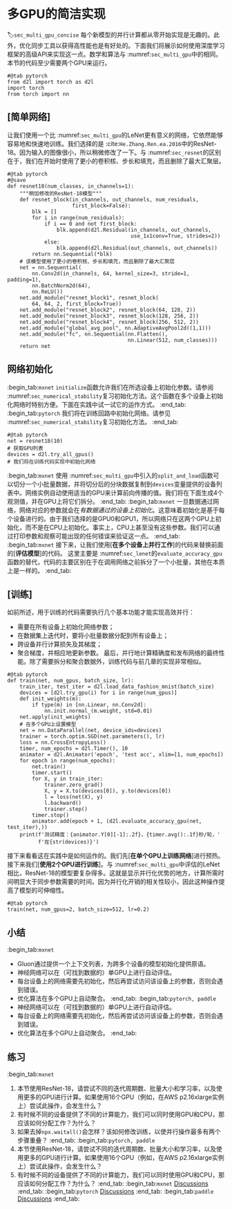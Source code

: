 # 多GPU的简洁实现
:label:`sec_multi_gpu_concise`
每个新模型的并行计算都从零开始实现是无趣的。此外，优化同步工具以获得高性能也是有好处的。下面我们将展示如何使用深度学习框架的高级API来实现这一点。数学和算法与 :numref:`sec_multi_gpu`中的相同。本节的代码至少需要两个GPU来运行。
```{.python .input}
#@tab pytorch
from d2l import torch as d2l
import torch
from torch import nn
```
## [**简单网络**]
让我们使用一个比 :numref:`sec_multi_gpu`的LeNet更有意义的网络，它依然能够容易地和快速地训练。我们选择的是 :cite:`He.Zhang.Ren.ea.2016`中的ResNet-18。因为输入的图像很小，所以稍微修改了一下。与 :numref:`sec_resnet`的区别在于，我们在开始时使用了更小的卷积核、步长和填充，而且删除了最大汇聚层。
```{.python .input}
#@tab pytorch
#@save
def resnet18(num_classes, in_channels=1):
    """稍加修改的ResNet-18模型"""
    def resnet_block(in_channels, out_channels, num_residuals,
                     first_block=False):
        blk = []
        for i in range(num_residuals):
            if i == 0 and not first_block:
                blk.append(d2l.Residual(in_channels, out_channels,
                                        use_1x1conv=True, strides=2))
            else:
                blk.append(d2l.Residual(out_channels, out_channels))
        return nn.Sequential(*blk)
    # 该模型使用了更小的卷积核、步长和填充，而且删除了最大汇聚层
    net = nn.Sequential(
        nn.Conv2d(in_channels, 64, kernel_size=3, stride=1, padding=1),
        nn.BatchNorm2d(64),
        nn.ReLU())
    net.add_module("resnet_block1", resnet_block(
        64, 64, 2, first_block=True))
    net.add_module("resnet_block2", resnet_block(64, 128, 2))
    net.add_module("resnet_block3", resnet_block(128, 256, 2))
    net.add_module("resnet_block4", resnet_block(256, 512, 2))
    net.add_module("global_avg_pool", nn.AdaptiveAvgPool2d((1,1)))
    net.add_module("fc", nn.Sequential(nn.Flatten(),
                                       nn.Linear(512, num_classes)))
    return net
```
## 网络初始化
:begin_tab:`mxnet`
`initialize`函数允许我们在所选设备上初始化参数。请参阅 :numref:`sec_numerical_stability`复习初始化方法。这个函数在多个设备上初始化网络时特别方便。下面在实践中试一试它的运作方式。
:end_tab:
:begin_tab:`pytorch`
我们将在训练回路中初始化网络。请参见 :numref:`sec_numerical_stability`复习初始化方法。
:end_tab:
```{.python .input}
#@tab pytorch
net = resnet18(10)
# 获取GPU列表
devices = d2l.try_all_gpus()
# 我们将在训练代码实现中初始化网络
```
:begin_tab:`mxnet`
使用 :numref:`sec_multi_gpu`中引入的`split_and_load`函数可以切分一个小批量数据，并将切分后的分块数据复制到`devices`变量提供的设备列表中。网络实例自动使用适当的GPU来计算前向传播的值。我们将在下面生成$4$个观测值，并在GPU上将它们拆分。
:end_tab:
:begin_tab:`mxnet`
一旦数据通过网络，网络对应的参数就会在*有数据通过的设备上初始化*。这意味着初始化是基于每个设备进行的。由于我们选择的是GPU0和GPU1，所以网络只在这两个GPU上初始化，而不是在CPU上初始化。事实上，CPU上甚至没有这些参数。我们可以通过打印参数和观察可能出现的任何错误来验证这一点。
:end_tab:
:begin_tab:`mxnet`
接下来，让我们使用[**在多个设备上并行工作**]的代码来替换前面的[**评估模型**]的代码。
这里主要是 :numref:`sec_lenet`的`evaluate_accuracy_gpu`函数的替代，代码的主要区别在于在调用网络之前拆分了一个小批量，其他在本质上是一样的。
:end_tab:
## [**训练**]
如前所述，用于训练的代码需要执行几个基本功能才能实现高效并行：
* 需要在所有设备上初始化网络参数；
* 在数据集上迭代时，要将小批量数据分配到所有设备上；
* 跨设备并行计算损失及其梯度；
* 聚合梯度，并相应地更新参数。
最后，并行地计算精确度和发布网络的最终性能。除了需要拆分和聚合数据外，训练代码与前几章的实现非常相似。
```{.python .input}
#@tab pytorch
def train(net, num_gpus, batch_size, lr):
    train_iter, test_iter = d2l.load_data_fashion_mnist(batch_size)
    devices = [d2l.try_gpu(i) for i in range(num_gpus)]
    def init_weights(m):
        if type(m) in [nn.Linear, nn.Conv2d]:
            nn.init.normal_(m.weight, std=0.01)
    net.apply(init_weights)
    # 在多个GPU上设置模型
    net = nn.DataParallel(net, device_ids=devices)
    trainer = torch.optim.SGD(net.parameters(), lr)
    loss = nn.CrossEntropyLoss()
    timer, num_epochs = d2l.Timer(), 10
    animator = d2l.Animator('epoch', 'test acc', xlim=[1, num_epochs])
    for epoch in range(num_epochs):
        net.train()
        timer.start()
        for X, y in train_iter:
            trainer.zero_grad()
            X, y = X.to(devices[0]), y.to(devices[0])
            l = loss(net(X), y)
            l.backward()
            trainer.step()
        timer.stop()
        animator.add(epoch + 1, (d2l.evaluate_accuracy_gpu(net, test_iter),))
    print(f'测试精度：{animator.Y[0][-1]:.2f}，{timer.avg():.1f}秒/轮，'
          f'在{str(devices)}')
```
接下来看看这在实践中是如何运作的。我们先[**在单个GPU上训练网络**]进行预热。
接下来我们[**使用2个GPU进行训练**]。与 :numref:`sec_multi_gpu`中评估的LeNet相比，ResNet-18的模型要复杂得多。这就是显示并行化优势的地方，计算所需时间明显大于同步参数需要的时间。因为并行化开销的相关性较小，因此这种操作提高了模型的可伸缩性。
```{.python .input}
#@tab pytorch
train(net, num_gpus=2, batch_size=512, lr=0.2)
```
## 小结
:begin_tab:`mxnet`
* Gluon通过提供一个上下文列表，为跨多个设备的模型初始化提供原语。
* 神经网络可以在（可找到数据的）单GPU上进行自动评估。
* 每台设备上的网络需要先初始化，然后再尝试访问该设备上的参数，否则会遇到错误。
* 优化算法在多个GPU上自动聚合。
:end_tab:
:begin_tab:`pytorch, paddle`
* 神经网络可以在（可找到数据的）单GPU上进行自动评估。
* 每台设备上的网络需要先初始化，然后再尝试访问该设备上的参数，否则会遇到错误。
* 优化算法在多个GPU上自动聚合。
:end_tab:
## 练习
:begin_tab:`mxnet`
1. 本节使用ResNet-18，请尝试不同的迭代周期数、批量大小和学习率，以及使用更多的GPU进行计算。如果使用$16$个GPU（例如，在AWS p2.16xlarge实例上）尝试此操作，会发生什么？
1. 有时候不同的设备提供了不同的计算能力，我们可以同时使用GPU和CPU，那应该如何分配工作？为什么？
1. 如果去掉`npx.waitall()`会怎样？该如何修改训练，以使并行操作最多有两个步骤重叠？
:end_tab:
:begin_tab:`pytorch, paddle`
1. 本节使用ResNet-18，请尝试不同的迭代周期数、批量大小和学习率，以及使用更多的GPU进行计算。如果使用$16$个GPU（例如，在AWS p2.16xlarge实例上）尝试此操作，会发生什么？
1. 有时候不同的设备提供了不同的计算能力，我们可以同时使用GPU和CPU，那应该如何分配工作？为什么？
:end_tab:
:begin_tab:`mxnet`
[Discussions](https://discuss.d2l.ai/t/2804)
:end_tab:
:begin_tab:`pytorch`
[Discussions](https://discuss.d2l.ai/t/2803)
:end_tab:
:begin_tab:`paddle`
[Discussions](https://discuss.d2l.ai/t/11861)
:end_tab: